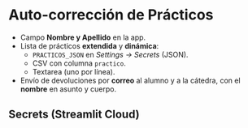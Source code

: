 # Auto-corrección de Prácticos 

- Campo **Nombre y Apellido** en la app.
- Lista de prácticos **extendida** y **dinámica**:
  - `PRACTICOS_JSON` en *Settings → Secrets* (JSON).
  - CSV con columna `practico`.
  - Textarea (uno por línea).
- Envío de devoluciones por **correo** al alumno y a la cátedra, con el **nombre** en asunto y cuerpo.

## Secrets (Streamlit Cloud)

